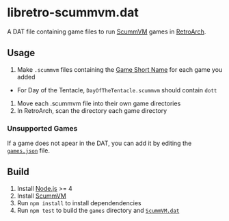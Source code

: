 # libretro-scummvm.dat

A DAT file containing game files to run [ScummVM](http://scummvm.org) games in [RetroArch](http://www.libretro.com/).

## Usage

1. Make `.scummvm` files containing the [Game Short Name](https://www.scummvm.org/compatibility/) for each game you added
  - For Day of the Tentacle, `DayOfTheTentacle.scummvm` should contain `dott`
1. Move each .scummvm file into their own game directories
1. In RetroArch, scan the directory each game directory

### Unsupported Games

If a game does not apear in the DAT, you can add it by editing the [`games.json`](games.json) file.

## Build

1. Install [Node.js](https://nodejs.org/en/) >= 4
1. Install [ScummVM](http://scummvm.org)
1. Run `npm install` to install dependendencies
1. Run `npm test` to build the `games` directory and [`ScummVM.dat`](ScummVM.dat)
